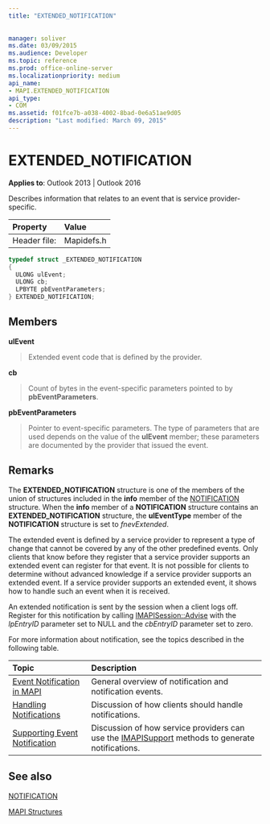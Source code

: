 ```yaml
---
title: "EXTENDED_NOTIFICATION"
 
 
manager: soliver
ms.date: 03/09/2015
ms.audience: Developer
ms.topic: reference
ms.prod: office-online-server
ms.localizationpriority: medium
api_name:
- MAPI.EXTENDED_NOTIFICATION
api_type:
- COM
ms.assetid: f01fce7b-a038-4002-8bad-0e6a51ae9d05
description: "Last modified: March 09, 2015"
---
```


# EXTENDED_NOTIFICATION

  
  
**Applies to**: Outlook 2013 | Outlook 2016 
  
Describes information that relates to an event that is service provider-specific. 
  
|Property |Value |
|:-----|:-----|
|Header file:  <br/> |Mapidefs.h  <br/> |
   
```cpp
typedef struct _EXTENDED_NOTIFICATION
{
  ULONG ulEvent;
  ULONG cb;
  LPBYTE pbEventParameters;
} EXTENDED_NOTIFICATION;

```

## Members

 **ulEvent**
  
> Extended event code that is defined by the provider.
    
 **cb**
  
> Count of bytes in the event-specific parameters pointed to by **pbEventParameters**. 
    
 **pbEventParameters**
  
> Pointer to event-specific parameters. The type of parameters that are used depends on the value of the **ulEvent** member; these parameters are documented by the provider that issued the event. 
    
## Remarks

The **EXTENDED_NOTIFICATION** structure is one of the members of the union of structures included in the **info** member of the [NOTIFICATION](notification.md) structure. When the **info** member of a **NOTIFICATION** structure contains an **EXTENDED_NOTIFICATION** structure, the **ulEventType** member of the **NOTIFICATION** structure is set to  _fnevExtended_.
  
The extended event is defined by a service provider to represent a type of change that cannot be covered by any of the other predefined events. Only clients that know before they register that a service provider supports an extended event can register for that event. It is not possible for clients to determine without advanced knowledge if a service provider supports an extended event. If a service provider supports an extended event, it shows how to handle such an event when it is received.
  
An extended notification is sent by the session when a client logs off. Register for this notification by calling [IMAPISession::Advise](imapisession-advise.md) with the  _lpEntryID_ parameter set to NULL and the  _cbEntryID_ parameter set to zero. 
  
For more information about notification, see the topics described in the following table.
  
|**Topic**|**Description**|
|:-----|:-----|
|[Event Notification in MAPI](event-notification-in-mapi.md) <br/> |General overview of notification and notification events. |
|[Handling Notifications](handling-notifications.md) <br/> |Discussion of how clients should handle notifications. |
|[Supporting Event Notification](supporting-event-notification.md) <br/> |Discussion of how service providers can use the [IMAPISupport](imapisupportiunknown.md) methods to generate notifications. |
   
## See also



[NOTIFICATION](notification.md)


[MAPI Structures](mapi-structures.md)

